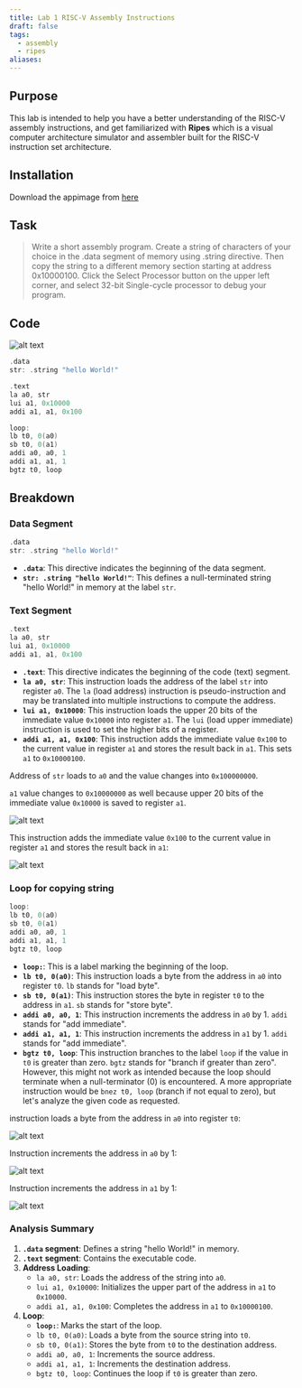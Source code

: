 ```yaml
---
title: Lab 1 RISC-V Assembly Instructions
draft: false
tags:
  - assembly
  - ripes
aliases:
---
```

## Purpose

This lab is intended to help you have a better understanding of the RISC-V assembly instructions, and get familiarized with **Ripes** which is a visual computer architecture simulator and assembler built for the RISC-V instruction set architecture.

## Installation

Download the appimage from [here](https://github.com/mortbopet/Ripes/releases)

## Task

> Write a short assembly program. Create a string of characters of your choice in the .data segment of memory using .string directive. Then copy the string to a different memory section starting at address 0x10000100. Click the Select Processor button on the upper left corner, and select 32-bit Single-cycle processor to debug your program.


## Code

![alt text](https://raw.githubusercontent.com/jadu101/jadu101.github.io/v4/Images/ComputerOrg/Screenshot%20from%202024-05-22%2014-22-36.png)


```c
.data
str: .string "hello World!"

.text
la a0, str
lui a1, 0x10000
addi a1, a1, 0x100

loop:
lb t0, 0(a0)
sb t0, 0(a1)
addi a0, a0, 1
addi a1, a1, 1
bgtz t0, loop
```

## Breakdown

### Data Segment

```c
.data
str: .string "hello World!"
```

- **`.data`**: This directive indicates the beginning of the data segment.
- **`str: .string "hello World!"`**: This defines a null-terminated string "hello World!" in memory at the label `str`.
### Text Segment

```c
.text
la a0, str
lui a1, 0x10000
addi a1, a1, 0x100
```

- **`.text`**: This directive indicates the beginning of the code (text) segment.
- **`la a0, str`**: This instruction loads the address of the label `str` into register `a0`. The `la` (load address) instruction is pseudo-instruction and may be translated into multiple instructions to compute the address.
- **`lui a1, 0x10000`**: This instruction loads the upper 20 bits of the immediate value `0x10000` into register `a1`. The `lui` (load upper immediate) instruction is used to set the higher bits of a register.
- **`addi a1, a1, 0x100`**: This instruction adds the immediate value `0x100` to the current value in register `a1` and stores the result back in `a1`. This sets `a1` to `0x10000100`.

Address of `str` loads to `a0` and the value changes into `0x100000000`.

`a1` value changes to `0x10000000` as well because upper 20 bits of the immediate value `0x10000` is saved to register `a1`.

![alt text](https://raw.githubusercontent.com/jadu101/jadu101.github.io/v4/Images/ComputerOrg/Screenshot%20from%202024-05-22%2014-10-49.png)



This instruction adds the immediate value `0x100` to the current value in register `a1` and stores the result back in `a1`:

![alt text](https://raw.githubusercontent.com/jadu101/jadu101.github.io/v4/Images/ComputerOrg/Screenshot%20from%202024-05-22%2014-11-02.png)




### Loop for copying string

```c
loop:
lb t0, 0(a0)
sb t0, 0(a1)
addi a0, a0, 1
addi a1, a1, 1
bgtz t0, loop
```

- **`loop:`**: This is a label marking the beginning of the loop.
- **`lb t0, 0(a0)`**: This instruction loads a byte from the address in `a0` into register `t0`. `lb` stands for "load byte".
- **`sb t0, 0(a1)`**: This instruction stores the byte in register `t0` to the address in `a1`. `sb` stands for "store byte".
- **`addi a0, a0, 1`**: This instruction increments the address in `a0` by 1. `addi` stands for "add immediate".
- **`addi a1, a1, 1`**: This instruction increments the address in `a1` by 1. `addi` stands for "add immediate".
- **`bgtz t0, loop`**: This instruction branches to the label `loop` if the value in `t0` is greater than zero. `bgtz` stands for "branch if greater than zero". However, this might not work as intended because the loop should terminate when a null-terminator (0) is encountered. A more appropriate instruction would be `bnez t0, loop` (branch if not equal to zero), but let's analyze the given code as requested.

instruction loads a byte from the address in `a0` into register `t0`:

![alt text](https://raw.githubusercontent.com/jadu101/jadu101.github.io/v4/Images/ComputerOrg/Screenshot%20from%202024-05-22%2014-17-24.png)




Instruction increments the address in `a0` by 1:

![alt text](https://raw.githubusercontent.com/jadu101/jadu101.github.io/v4/Images/ComputerOrg/Screenshot%20from%202024-05-22%2014-17-39.png)




Instruction increments the address in `a1` by 1:

![alt text](https://raw.githubusercontent.com/jadu101/jadu101.github.io/v4/Images/ComputerOrg/Screenshot%20from%202024-05-22%2014-17-50.png)


### Analysis Summary

1. **`.data` segment**: Defines a string "hello World!" in memory.
2. **`.text` segment**: Contains the executable code.
3. **Address Loading**:
    - `la a0, str`: Loads the address of the string into `a0`.
    - `lui a1, 0x10000`: Initializes the upper part of the address in `a1` to `0x10000`.
    - `addi a1, a1, 0x100`: Completes the address in `a1` to `0x10000100`.
4. **Loop**:
    - **`loop:`**: Marks the start of the loop.
    - `lb t0, 0(a0)`: Loads a byte from the source string into `t0`.
    - `sb t0, 0(a1)`: Stores the byte from `t0` to the destination address.
    - `addi a0, a0, 1`: Increments the source address.
    - `addi a1, a1, 1`: Increments the destination address.
    - `bgtz t0, loop`: Continues the loop if `t0` is greater than zero.